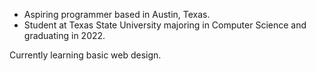 - Aspiring programmer based in Austin, Texas. 
- Student at Texas State University majoring in Computer Science and graduating in 2022.

Currently learning basic web design.


<!---
wlangley512/wlangley512 is a ✨ special ✨ repository because its `README.md` (this file) appears on your GitHub profile.
You can click the Preview link to take a look at your changes.
--->
